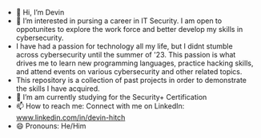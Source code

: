 - 👋 Hi, I’m Devin
- 👀 I’m interested in pursing a career in IT Security. I am open to oppotunites to explore the work force and better develop my skills in cybersecurity.
-  I have had a passion for technology all my life, but I didnt stumble across cybersecurity until the summer of '23. This passion is what drives me to learn new programming languages, practice hacking skills, and attend events on various cybersecurity and other related topics.
-  This repository is a collection of past projects in order to demonstrate the skills I have acquired.
- 🌱 I’m am currently studying for the Security+ Certification
- 📫 How to reach me: Connect with me on LinkedIn: www.linkedin.com/in/devin-hitch
- 😄 Pronouns: He/Him


<!---
DHitch94/DHitch94 is a ✨ special ✨ repository because its `README.md` (this file) appears on your GitHub profile.
You can click the Preview link to take a look at your changes.
--->

